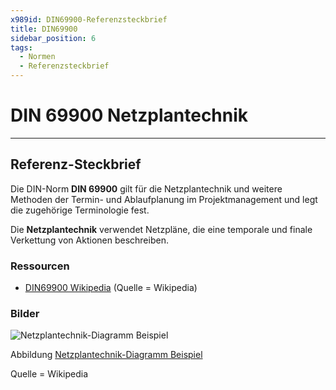 ```yaml
---
x989id: DIN69900-Referenzsteckbrief
title: DIN69900 
sidebar_position: 6
tags:
  - Normen
  - Referenzsteckbrief
---
```


# DIN 69900 Netzplantechnik

------

## Referenz-Steckbrief

Die DIN-Norm **DIN 69900** gilt für die Netzplantechnik und weitere Methoden der Termin- und Ablaufplanung im Projektmanagement und legt die zugehörige Terminologie fest.

Die **Netzplantechnik** verwendet Netzpläne, die eine temporale und finale Verkettung von Aktionen beschreiben.


### Ressourcen

- [DIN69900 Wikipedia](https://de.wikipedia.org/wiki/DIN_69900) (Quelle = Wikipedia) 

  

### Bilder

![Netzplantechnik-Diagramm Beispiel](/img/Netzplantechnik-Diagramm.jpg)

Abbildung [Netzplantechnik-Diagramm Beispiel](/img/Netzplantechnik-Diagramm.jpg)

Quelle = Wikipedia





